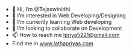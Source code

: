 - 👋 Hi, I’m @Tejaswinidhi
- 👀 I’m interested in Web Developing/Designing
- 🌱 I’m currently learning Web developing
- 💞️ I’m looking to collaborate on Development
- 📫 How to reach me lpriya5221@gmail.com
-    Find me in www.lathapriyas.com

<!---
Tejaswinidhi/Tejaswinidhi is a ✨ special ✨ repository because its `README.md` (this file) appears on your GitHub profile.
You can click the Preview link to take a look at your changes.
--->
